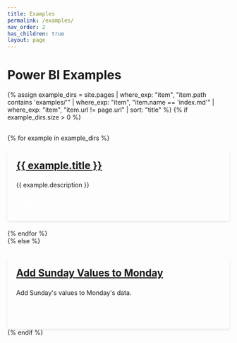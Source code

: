 ```yaml
---
title: Examples
permalink: /examples/
nav_order: 2
has_children: true
layout: page
---
```


# Power BI Examples

{% assign example_dirs = site.pages | where_exp: "item", "item.path contains 'examples/'" | where_exp: "item", "item.name == 'index.md'" | where_exp: "item", "item.url != page.url" | sort: "title" %}
{% if example_dirs.size > 0 %}
<div class="examples-grid">
  {% for example in example_dirs %}
  <div class="example-card">
    <h3><a href="{{ example.url | relative_url }}">{{ example.title }}</a></h3>
    <p>{{ example.description }}</p>
    <a href="{{ example.url | relative_url }}" class="btn">View Example</a>
  </div>
  {% endfor %}
</div>
{% else %}
<div class="examples-grid">
  <div class="example-card">
    <h3><a href="/Add%20Sunday%20Values%20to%20Monday/">Add Sunday Values to Monday</a></h3>
    <p>Add Sunday's values to Monday's data.</p>
    <a href="/Add%20Sunday%20Values%20to%20Monday/" class="btn">View Example</a>
  </div>
</div>
{% endif %}

<style>
.examples-grid {
  display: grid;
  grid-template-columns: repeat(auto-fill, minmax(300px, 1fr));
  gap: 20px;
  margin-top: 30px;
}

.example-card {
  border: 1px solid var(--border-color);
  border-radius: 6px;
  padding: 20px;
  box-shadow: 0 2px 5px rgba(0,0,0,0.1);
  transition: transform 0.2s ease, box-shadow 0.2s ease;
}

.example-card:hover {
  transform: translateY(-5px);
  box-shadow: 0 5px 15px rgba(0,0,0,0.1);
}

.example-card h3 {
  margin-top: 0;
  font-size: 1.4rem;
}

.example-card p {
  color: var(--text-color-light);
  margin-bottom: 20px;
}

.btn {
  display: inline-block;
  padding: 8px 16px;
  background-color: var(--link-color);
  color: white;
  text-decoration: none;
  border-radius: 4px;
  font-weight: 500;
  transition: background-color 0.2s ease;
}

.btn:hover {
  background-color: var(--link-color-hover);
  text-decoration: none;
}
</style>
